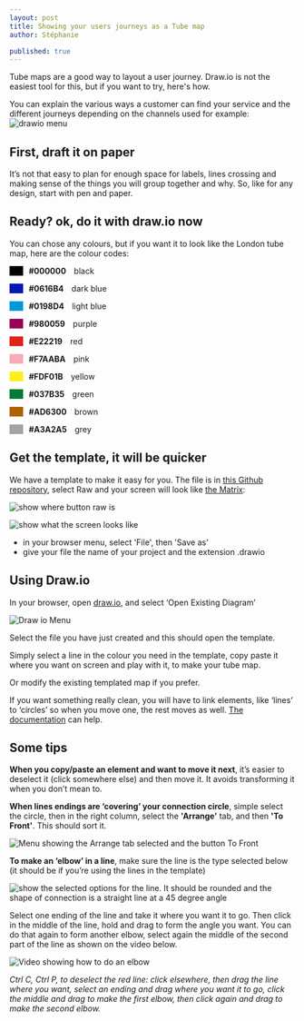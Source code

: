 ```yaml
---
layout: post
title: Showing your users journeys as a Tube map
author: Stéphanie

published: true
---
```


Tube maps are a good way to layout a user journey. Draw.io is not the easiest tool for this, but if you want to try, here's how.

<!--more-->

You can explain the various ways a customer can find your service and the different journeys depending on the channels used for example:
![drawio menu ](/images/tube%20map/ServicetubeMap-example.png)


## First, draft it on paper

It’s not that easy to plan for enough space for labels, lines crossing and making sense of the things you will group together and why. So, like for any design, start with pen and paper.

## Ready? ok, do it with draw.io now

You can chose any colours, but if you want it to look like the London tube map, here are the colour codes:

<p><span style="margin-right: 10px; padding: 0 10px; background-color: #000000">&nbsp;</span><strong  style="margin-right: 10px;">#000000</strong>   black </p>
<p><span style="margin-right: 10px;padding: 0 10px; background-color: #0616B4">&nbsp;</span><strong style="margin-right: 10px;">#0616B4</strong>   dark blue </p>
<p><span style="margin-right: 10px;padding: 0 10px; background-color: #0198D4">&nbsp;</span><strong style="margin-right: 10px;">#0198D4</strong>   light blue </p>
<p><span style="margin-right: 10px;padding: 0 10px; background-color: #980059">&nbsp;</span><strong style="margin-right: 10px;">#980059</strong>   purple </p>
<p><span style="margin-right: 10px;padding: 0 10px; background-color: #E22219">&nbsp;</span><strong style="margin-right: 10px;">#E22219</strong>   red </p>
<p><span style="margin-right: 10px;padding: 0 10px; background-color: #F7AABA">&nbsp;</span><strong style="margin-right: 10px;">#F7AABA</strong>   pink </p>
<p><span style="margin-right: 10px;padding: 0 10px; background-color: #FDF01B">&nbsp;</span><strong style="margin-right: 10px;">#FDF01B</strong>   yellow </p>
<p><span style="margin-right: 10px;padding: 0 10px; background-color: #037B35">&nbsp;</span><strong style="margin-right: 10px;">#037B35</strong>   green </p>
<p><span style="margin-right: 10px;padding: 0 10px; background-color: #AD6300">&nbsp;</span><strong style="margin-right: 10px;">#AD6300</strong>   brown </p>
<p><span style="margin-right: 10px;padding: 0 10px; background-color: #A3A2A5">&nbsp;</span><strong style="margin-right: 10px;">#A3A2A5</strong>   grey</p>

## Get the template, it will be quicker
We have a template to make it easy for you. The file is in [this Github repository](https://github.com/scotentSD/resources/blob/master/files/tubemap-template.drawio), select Raw and your screen will look like [the Matrix](https://www.youtube.com/watch?v=kqUR3KtWbTk):

![show where button raw is ](/images/tube%20map/githubraw.png)

![show what the screen looks like](/images/tube%20map/xmltext.png)


- in your browser menu, select 'File', then 'Save as'
- give your file the name of your project and the extension .drawio

## Using Draw.io

In your browser, open [draw.io](https://www.draw.io/), and select ‘Open Existing Diagram’

![Draw io Menu ](/images/tube%20map/menudrawio.png)

Select the file you have just created and this should open the template.

Simply select a line in the colour you need in the template, copy paste it where you want on screen and play with it, to make your tube map.

Or modify the existing templated map if you prefer.

If you want something really clean, you will have to link elements, like ‘lines’ to ‘circles’ so when you move one, the rest moves as well. [The documentation](https://support.draw.io/display/DO/Tutorial+3+-+Connectors%2C+Waypoints%2C+and+Altering+Shapes) can help.

## Some tips
**When you copy/paste an element and want to move it next**, it’s easier to deselect it (click somewhere else) and then move it. It avoids transforming it when you don’t mean to.

**When lines endings are ‘covering’ your connection circle**, simple select the circle, then in the right column, select the **'Arrange'** tab, and then **'To Front'**. This should sort it.

![Menu showing the Arrange tab selected and the button To Front](/images/tube%20map/drawio-settings.png)

**To make an ‘elbow’ in a line**, make sure the line is the type selected below (it should be if you’re using the lines in the template)

![show the selected options for the line. It should be rounded and the shape of connection is a straight line at a 45 degree angle](/images/tube%20map/drawio-settings-line.png)

Select one ending of the line and take it where you want it to go. Then click in the middle of the line, hold and drag to form the angle you want. You can do that again to form another elbow, select again the middle of the second part of the line as shown on the video below.

![Video showing how to do an elbow](/images/tube%20map/video-drawio-Tubemap-elbow.gif)

_Ctrl C, Ctrl P, to deselect the red line: click elsewhere, then drag the line where you want, select an ending and drag where you want it to go, click the middle and drag to make the first elbow, then click again and drag to make the second elbow._
